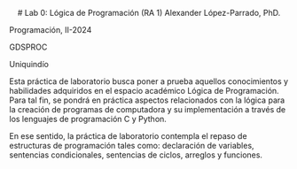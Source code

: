 <p align="center">
# Lab 0: Lógica de Programación (RA 1)
Alexander López-Parrado, PhD.

Programación, II-2024

GDSPROC

Uniquindío
</p>

Esta práctica de laboratorio busca poner a prueba aquellos conocimientos y habilidades adquiridos en el espacio académico Lógica de Programación. Para tal fin, se pondrá en práctica aspectos relacionados con la lógica para la creación de programas de computadora y su implementación a través de los lenguajes de programación C y Python.

En ese sentido, la práctica de laboratorio contempla el repaso de estructuras de programación tales como: declaración de variables, sentencias condicionales, sentencias de ciclos, arreglos y funciones. 
